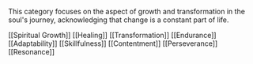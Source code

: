 This category focuses on the aspect of growth and transformation in the soul's journey, acknowledging that change is a constant part of life.

[[Spiritual Growth]]
[[Healing]]
[[Transformation]]
[[Endurance]]
[[Adaptability]]
[[Skillfulness]]
[[Contentment]]
[[Perseverance]]
[[Resonance]]